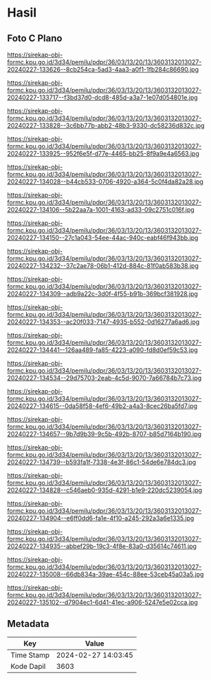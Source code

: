 # Hasil

## Foto C Plano

https://sirekap-obj-formc.kpu.go.id/3d34/pemilu/pdpr/36/03/13/20/13/3603132013027-20240227-133626--8cb254ca-5ad3-4aa3-a0f1-1fb284c86690.jpg

https://sirekap-obj-formc.kpu.go.id/3d34/pemilu/pdpr/36/03/13/20/13/3603132013027-20240227-133717--f3bd37d0-dcd8-485d-a3a7-1e07d054801e.jpg

https://sirekap-obj-formc.kpu.go.id/3d34/pemilu/pdpr/36/03/13/20/13/3603132013027-20240227-133828--3c6bb77b-abb2-48b3-9330-dc58236d832c.jpg

https://sirekap-obj-formc.kpu.go.id/3d34/pemilu/pdpr/36/03/13/20/13/3603132013027-20240227-133925--952f6e5f-d77e-4465-bb25-8f9a9e4a6563.jpg

https://sirekap-obj-formc.kpu.go.id/3d34/pemilu/pdpr/36/03/13/20/13/3603132013027-20240227-134028--b44cb533-0706-4920-a364-5c0f4da82a28.jpg

https://sirekap-obj-formc.kpu.go.id/3d34/pemilu/pdpr/36/03/13/20/13/3603132013027-20240227-134106--5b22aa7a-1001-4163-ad33-09c2751c016f.jpg

https://sirekap-obj-formc.kpu.go.id/3d34/pemilu/pdpr/36/03/13/20/13/3603132013027-20240227-134150--27c1a043-54ee-44ac-940c-eabf46f943bb.jpg

https://sirekap-obj-formc.kpu.go.id/3d34/pemilu/pdpr/36/03/13/20/13/3603132013027-20240227-134232--37c2ae78-06b1-412d-884c-81f0ab583b38.jpg

https://sirekap-obj-formc.kpu.go.id/3d34/pemilu/pdpr/36/03/13/20/13/3603132013027-20240227-134309--adb9a22c-3d0f-4f55-b91b-369bcf381928.jpg

https://sirekap-obj-formc.kpu.go.id/3d34/pemilu/pdpr/36/03/13/20/13/3603132013027-20240227-134353--ac20f033-7147-4935-b552-0d16277a6ad6.jpg

https://sirekap-obj-formc.kpu.go.id/3d34/pemilu/pdpr/36/03/13/20/13/3603132013027-20240227-134441--126aa489-fa85-4223-a090-fd8d0ef59c53.jpg

https://sirekap-obj-formc.kpu.go.id/3d34/pemilu/pdpr/36/03/13/20/13/3603132013027-20240227-134534--29d75703-2eab-4c5d-9070-7a66784b7c73.jpg

https://sirekap-obj-formc.kpu.go.id/3d34/pemilu/pdpr/36/03/13/20/13/3603132013027-20240227-134615--0da58f58-4ef6-49b2-a4a3-8cec26ba5fd7.jpg

https://sirekap-obj-formc.kpu.go.id/3d34/pemilu/pdpr/36/03/13/20/13/3603132013027-20240227-134657--9b7d9b39-9c5b-492b-8707-b85d7164b190.jpg

https://sirekap-obj-formc.kpu.go.id/3d34/pemilu/pdpr/36/03/13/20/13/3603132013027-20240227-134739--b593fa1f-7338-4e3f-86c1-54de6e784dc3.jpg

https://sirekap-obj-formc.kpu.go.id/3d34/pemilu/pdpr/36/03/13/20/13/3603132013027-20240227-134828--c546aeb0-935d-4291-b1e9-220dc5239054.jpg

https://sirekap-obj-formc.kpu.go.id/3d34/pemilu/pdpr/36/03/13/20/13/3603132013027-20240227-134904--e6ff0dd6-fa1e-4f10-a245-292a3a6e1335.jpg

https://sirekap-obj-formc.kpu.go.id/3d34/pemilu/pdpr/36/03/13/20/13/3603132013027-20240227-134935--abbef29b-19c3-4f8e-83a0-d35614c74611.jpg

https://sirekap-obj-formc.kpu.go.id/3d34/pemilu/pdpr/36/03/13/20/13/3603132013027-20240227-135008--66db834a-39ae-454c-88ee-53ceb45a03a5.jpg

https://sirekap-obj-formc.kpu.go.id/3d34/pemilu/pdpr/36/03/13/20/13/3603132013027-20240227-135102--d7904ec1-6d41-41ec-a906-5247e5e02cca.jpg


## Metadata

| Key        | Value               |
| ---------- | ------------------- |
| Time Stamp | 2024-02-27 14:03:45 |
| Kode Dapil | 3603                |



